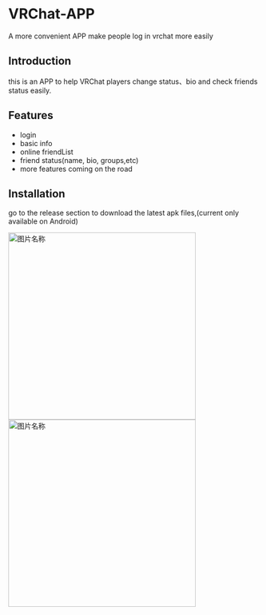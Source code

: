 # VRChat-APP

A more convenient APP make people log in vrchat more easily

## Introduction

this is an APP to help VRChat players change status、bio and check friends status easily.

## Features

- login
- basic info
- online friendList
- friend status(name, bio, groups,etc)
- more features coming on the road

## Installation

go to the release section to download the latest apk files,(current only available on Android)

 <img src="https://github.com/LastStranger/vrchat-app/assets/29811304/870c5f12-b938-47a8-b24d-444ab002b164" width = "375" alt="图片名称" align=center />
 <img src="https://github.com/LastStranger/vrchat-app/assets/29811304/5da2bdf1-4242-4d5d-8704-3ea1bf5e123a" width = "375" alt="图片名称" align=center />
